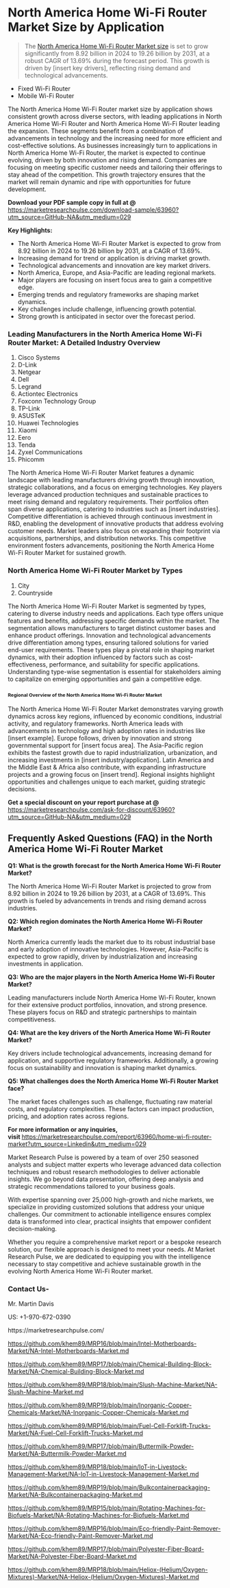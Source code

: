 <h1>North America Home Wi-Fi Router Market&nbsp;Size by Application</h1><blockquote><p>The <a href="https://marketresearchpulse.com/download-sample/63960?utm_source=GitHub-NA&amp;utm_medium=029">North America Home Wi-Fi Router Market size</a> is set to grow significantly from 8.92 billion in 2024 to 19.26 billion by 2031, at a robust CAGR of 13.69% during the forecast period. This growth is driven by [insert key drivers], reflecting rising demand and technological advancements.</p></blockquote><ul><li>Fixed Wi-Fi Router<li> Mobile Wi-Fi Router</li></ul><p>The North America Home Wi-Fi Router market size by application shows consistent growth across diverse sectors, with leading applications in North America Home Wi-Fi Router and North America Home Wi-Fi Router leading the expansion. These segments benefit from a combination of advancements in technology and the increasing need for more efficient and cost-effective solutions. As businesses increasingly turn to applications in North America Home Wi-Fi Router, the market is expected to continue evolving, driven by both innovation and rising demand. Companies are focusing on meeting specific customer needs and tailoring their offerings to stay ahead of the competition. This growth trajectory ensures that the market will remain dynamic and ripe with opportunities for future development.</p><p><strong>Download your PDF sample copy in full at @ </strong><a href="https://marketresearchpulse.com/download-sample/63960?utm_source=GitHub-NA&amp;utm_medium=029">https://marketresearchpulse.com/download-sample/63960?utm_source=GitHub-NA&amp;utm_medium=029</a></p><p><strong>Key Highlights: </strong></p><ul><li>The North America Home Wi-Fi Router Market is expected to grow from 8.92 billion in 2024 to 19.26 billion by 2031, at a CAGR of 13.69%.</li><li>Increasing demand for trend or application is driving market growth.</li><li>Technological advancements and innovation are key market drivers.</li><li>North America, Europe, and Asia-Pacific are leading regional markets.</li><li>Major players are focusing on insert focus area to gain a competitive edge.</li><li>Emerging trends and regulatory frameworks are shaping market dynamics.</li><li>Key challenges include challenge, influencing growth potential.</li><li>Strong growth is anticipated in sector over the forecast period.</li></ul><h3>Leading Manufacturers in the North America Home Wi-Fi Router Market: A Detailed Industry Overview</h3><ol><li>Cisco Systems</li><li>D-Link</li><li>Netgear</li><li>Dell</li><li>Legrand</li><li>Actiontec Electronics</li><li>Foxconn Technology Group</li><li>TP-Link</li><li>ASUSTeK</li><li>Huawei Technologies</li><li>Xiaomi</li><li>Eero</li><li>Tenda</li><li>Zyxel Communications</li><li>Phicomm</li></ol><div class="flex max-w-full flex-col flex-grow"><div class="min-h-8 text-message flex w-full flex-col items-end gap-2 whitespace-normal break-words [.text-message+&amp;]:mt-5" dir="auto" data-message-author-role="assistant" data-message-id="fd8432e4-4910-450d-b182-61b7bfb0a01f" data-message-model-slug="gpt-4o"><div class="flex w-full flex-col gap-1 empty:hidden first:pt-[3px]"><div class="markdown prose w-full break-words dark:prose-invert light"><p>The North America Home Wi-Fi Router Market features a dynamic landscape with leading manufacturers driving growth through innovation, strategic collaborations, and a focus on emerging technologies. Key players leverage advanced production techniques and sustainable practices to meet rising demand and regulatory requirements. Their portfolios often span diverse applications, catering to industries such as [insert industries]. Competitive differentiation is achieved through continuous investment in R&amp;D, enabling the development of innovative products that address evolving customer needs. Market leaders also focus on expanding their footprint via acquisitions, partnerships, and distribution networks. This competitive environment fosters advancements, positioning the North America Home Wi-Fi Router Market for sustained growth.</p></div></div></div></div><h3>North America Home Wi-Fi Router Market by Types</h3><ol><li>City<li> Countryside</li></ol><div class="flex max-w-full flex-col flex-grow"><div class="min-h-8 text-message flex w-full flex-col items-end gap-2 whitespace-normal break-words [.text-message+&amp;]:mt-5" dir="auto" data-message-author-role="assistant" data-message-id="084470be-0bb7-4664-bddf-5156b4f41249" data-message-model-slug="gpt-4o-mini"><div class="flex w-full flex-col gap-1 empty:hidden first:pt-[3px]"><div class="markdown prose w-full break-words dark:prose-invert light"><p>The North America Home Wi-Fi Router Market is segmented by types, catering to diverse industry needs and applications. Each type offers unique features and benefits, addressing specific demands within the market. The segmentation allows manufacturers to target distinct customer bases and enhance product offerings. Innovation and technological advancements drive differentiation among types, ensuring tailored solutions for varied end-user requirements. These types play a pivotal role in shaping market dynamics, with their adoption influenced by factors such as cost-effectiveness, performance, and suitability for specific applications. Understanding type-wise segmentation is essential for stakeholders aiming to capitalize on emerging opportunities and gain a competitive edge.</p></div></div></div></div><h3><span style="font-size: 11px;">Regional Overview of the North America Home Wi-Fi Router Market</span></h3><div class="flex max-w-full flex-col flex-grow"><div class="min-h-8 text-message flex w-full flex-col items-end gap-2 whitespace-normal break-words [.text-message+&amp;]:mt-5" dir="auto" data-message-author-role="assistant" data-message-id="e9038762-ce64-4e30-91c9-9bd413514231" data-message-model-slug="gpt-4o-mini"><div class="flex w-full flex-col gap-1 empty:hidden first:pt-[3px]"><div class="markdown prose w-full break-words dark:prose-invert light"><p>The North America Home Wi-Fi Router Market demonstrates varying growth dynamics across key regions, influenced by economic conditions, industrial activity, and regulatory frameworks. North America leads with advancements in technology and high adoption rates in industries like [insert example]. Europe follows, driven by innovation and strong governmental support for [insert focus area]. The Asia-Pacific region exhibits the fastest growth due to rapid industrialization, urbanization, and increasing investments in [insert industry/application]. Latin America and the Middle East &amp; Africa also contribute, with expanding infrastructure projects and a growing focus on [insert trend]. Regional insights highlight opportunities and challenges unique to each market, guiding strategic decisions.</p></div></div></div></div><p><strong>Get a special discount on your report purchase at @ </strong><a href="https://marketresearchpulse.com/ask-for-discount/63960?utm_source=GitHub-NA&amp;utm_medium=029">https://marketresearchpulse.com/ask-for-discount/63960?utm_source=GitHub-NA&amp;utm_medium=029</a></p><h2>Frequently Asked Questions (FAQ) in the North America Home Wi-Fi Router Market</h2><p><strong>Q1: What is the growth forecast for the North America Home Wi-Fi Router Market?</strong></p><p>The North America Home Wi-Fi Router Market is projected to grow from 8.92 billion in 2024 to 19.26 billion by 2031, at a CAGR of 13.69%. This growth is fueled by advancements in trends and rising demand across industries.</p><p><strong>Q2: Which region dominates the North America Home Wi-Fi Router Market?</strong></p><p>North America currently leads the market due to its robust industrial base and early adoption of innovative technologies. However, Asia-Pacific is expected to grow rapidly, driven by industrialization and increasing investments in application.</p><p><strong>Q3: Who are the major players in the North America Home Wi-Fi Router Market?</strong></p><p>Leading manufacturers include North America Home Wi-Fi Router, known for their extensive product portfolios, innovation, and strong presence. These players focus on R&amp;D and strategic partnerships to maintain competitiveness.</p><p><strong>Q4: What are the key drivers of the North America Home Wi-Fi Router Market?</strong></p><p>Key drivers include technological advancements, increasing demand for application, and supportive regulatory frameworks. Additionally, a growing focus on sustainability and innovation is shaping market dynamics.</p><p><strong>Q5: What challenges does the North America Home Wi-Fi Router Market face?</strong></p><p>The market faces challenges such as challenge, fluctuating raw material costs, and regulatory complexities. These factors can impact production, pricing, and adoption rates across regions.</p><p><strong>For more information or any inquiries, visit&nbsp;</strong><a href="https://marketresearchpulse.com/report/63960/home-wi-fi-router-market?utm_source=Linkedin&utm_medium=029">https://marketresearchpulse.com/report/63960/home-wi-fi-router-market?utm_source=Linkedin&utm_medium=029</a></p><p>Market Research Pulse is powered by a team of over 250 seasoned analysts and subject matter experts who leverage advanced data collection techniques and robust research methodologies to deliver actionable insights. We go beyond data presentation, offering deep analysis and strategic recommendations tailored to your business goals.</p><p>With expertise spanning over 25,000 high-growth and niche markets, we specialize in providing customized solutions that address your unique challenges. Our commitment to actionable intelligence ensures complex data is transformed into clear, practical insights that empower confident decision-making.</p><p>Whether you require a comprehensive market report or a bespoke research solution, our flexible approach is designed to meet your needs. At Market Research Pulse, we are dedicated to equipping you with the intelligence necessary to stay competitive and achieve sustainable growth in the evolving North America Home Wi-Fi Router market.</p><h3><strong>Contact Us-</strong></h3><p>Mr. Martin Davis</p><p>US: +1-970-672-0390</p><p>https://marketresearchpulse.com/</p><p><a href="https://github.com/khem89/MRP16/blob/main/Intel-Motherboards-Market/NA-Intel-Motherboards-Market.md">https://github.com/khem89/MRP16/blob/main/Intel-Motherboards-Market/NA-Intel-Motherboards-Market.md</a></p><p><a href="https://github.com/khem89/MRP17/blob/main/Chemical-Building-Block-Market/NA-Chemical-Building-Block-Market.md">https://github.com/khem89/MRP17/blob/main/Chemical-Building-Block-Market/NA-Chemical-Building-Block-Market.md</a></p><p><a href="https://github.com/khem89/MRP18/blob/main/Slush-Machine-Market/NA-Slush-Machine-Market.md">https://github.com/khem89/MRP18/blob/main/Slush-Machine-Market/NA-Slush-Machine-Market.md</a></p><p><a href="https://github.com/khem89/MRP19/blob/main/Inorganic-Copper-Chemicals-Market/NA-Inorganic-Copper-Chemicals-Market.md">https://github.com/khem89/MRP19/blob/main/Inorganic-Copper-Chemicals-Market/NA-Inorganic-Copper-Chemicals-Market.md</a></p><p><a href="https://github.com/khem89/MRP16/blob/main/Fuel-Cell-Forklift-Trucks-Market/NA-Fuel-Cell-Forklift-Trucks-Market.md">https://github.com/khem89/MRP16/blob/main/Fuel-Cell-Forklift-Trucks-Market/NA-Fuel-Cell-Forklift-Trucks-Market.md</a></p><p><a href="https://github.com/khem89/MRP17/blob/main/Buttermilk-Powder-Market/NA-Buttermilk-Powder-Market.md">https://github.com/khem89/MRP17/blob/main/Buttermilk-Powder-Market/NA-Buttermilk-Powder-Market.md</a></p><p><a href="https://github.com/khem89/MRP18/blob/main/IoT-in-Livestock-Management-Market/NA-IoT-in-Livestock-Management-Market.md">https://github.com/khem89/MRP18/blob/main/IoT-in-Livestock-Management-Market/NA-IoT-in-Livestock-Management-Market.md</a></p><p><a href="https://github.com/khem89/MRP19/blob/main/Bulkcontainerpackaging-Market/NA-Bulkcontainerpackaging-Market.md">https://github.com/khem89/MRP19/blob/main/Bulkcontainerpackaging-Market/NA-Bulkcontainerpackaging-Market.md</a></p><p><a href="https://github.com/khem89/MRP15/blob/main/Rotating-Machines-for-Biofuels-Market/NA-Rotating-Machines-for-Biofuels-Market.md">https://github.com/khem89/MRP15/blob/main/Rotating-Machines-for-Biofuels-Market/NA-Rotating-Machines-for-Biofuels-Market.md</a></p><p><a href="https://github.com/khem89/MRP16/blob/main/Eco-friendly-Paint-Remover-Market/NA-Eco-friendly-Paint-Remover-Market.md">https://github.com/khem89/MRP16/blob/main/Eco-friendly-Paint-Remover-Market/NA-Eco-friendly-Paint-Remover-Market.md</a></p><p><a href="https://github.com/khem89/MRP17/blob/main/Polyester-Fiber-Board-Market/NA-Polyester-Fiber-Board-Market.md">https://github.com/khem89/MRP17/blob/main/Polyester-Fiber-Board-Market/NA-Polyester-Fiber-Board-Market.md</a></p><p><a href="https://github.com/khem89/MRP18/blob/main/Heliox-(Helium/Oxygen-Mixtures)-Market/NA-Heliox-(Helium/Oxygen-Mixtures)-Market.md">https://github.com/khem89/MRP18/blob/main/Heliox-(Helium/Oxygen-Mixtures)-Market/NA-Heliox-(Helium/Oxygen-Mixtures)-Market.md</a></p>
